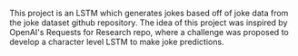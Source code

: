 This project is an LSTM which generates jokes based off of joke data from the joke dataset github repository. The idea of this project was inspired by OpenAI's Requests for Research repo, where a challenge was proposed to develop a character level LSTM to make joke predictions.
